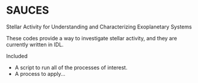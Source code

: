 # SAUCES
Stellar Activity for Understanding and Characterizing Exoplanetary Systems

These codes provide a way to investigate stellar activity, and they are currently written in IDL.

Included 
* A script to run all of the processes of interest.
* A process to apply...
